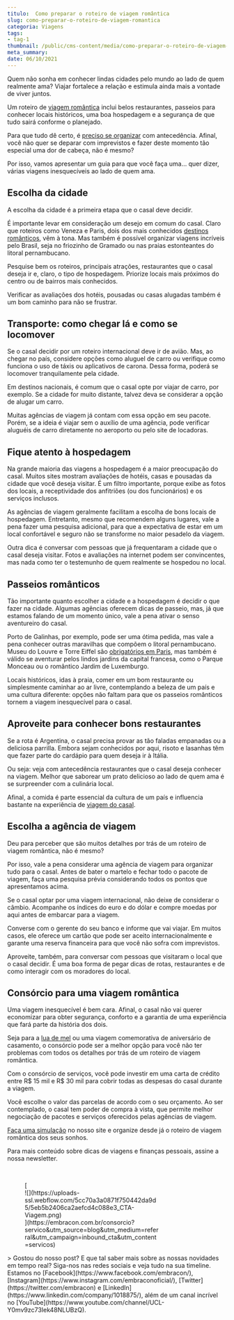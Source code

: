 ```yaml
---
titulo:  Como preparar o roteiro de viagem romântica
slug: como-preparar-o-roteiro-de-viagem-romantica
categoria: Viagens
tags:
- tag-1
thumbnail: /public/cms-content/media/como-preparar-o-roteiro-de-viagem-romantica.png
meta_summary: 
date: 06/10/2021
---
```

Quem não sonha em conhecer lindas cidades pelo mundo ao lado de quem realmente ama? Viajar fortalece a relação e estimula ainda mais a vontade de viver juntos.

Um roteiro de [viagem romântica](https://www.embracon.com.br/blog/viagem-de-lua-de-mel-como-escolher-o-destino-ideal) inclui belos restaurantes, passeios para conhecer locais históricos, uma boa hospedagem e a segurança de que tudo sairá conforme o planejado.

Para que tudo dê certo, é [preciso se organizar](https://www.embracon.com.br/blog/como-fazer-um-planejamento-financeiro-para-o-casamento) com antecedência. Afinal, você não quer se deparar com imprevistos e fazer deste momento tão especial uma dor de cabeça, não é mesmo?

Por isso, vamos apresentar um guia para que você faça uma… quer dizer, várias viagens inesquecíveis ao lado de quem ama.

Escolha da cidade
-----------------

A escolha da cidade é a primeira etapa que o casal deve decidir.

É importante levar em consideração um desejo em comum do casal. Claro que roteiros como Veneza e Paris, dois dos mais conhecidos [destinos românticos](https://www.embracon.com.br/blog/5-melhores-destinos-para-visitar-na-sua-lua-de-mel), vêm à tona. Mas também é possível organizar viagens incríveis pelo Brasil, seja no friozinho de Gramado ou nas praias estonteantes do litoral pernambucano.

Pesquise bem os roteiros, principais atrações, restaurantes que o casal deseja ir e, claro, o tipo de hospedagem. Priorize locais mais próximos do centro ou de bairros mais conhecidos.

Verificar as avaliações dos hotéis, pousadas ou casas alugadas também é um bom caminho para não se frustrar.

Transporte: como chegar lá e como se locomover
----------------------------------------------

Se o casal decidir por um roteiro internacional deve ir de avião. Mas, ao chegar no país, considere opções como aluguel de carro ou verifique como funciona o uso de táxis ou aplicativos de carona. Dessa forma, poderá se locomover tranquilamente pela cidade.

Em destinos nacionais, é comum que o casal opte por viajar de carro, por exemplo. Se a cidade for muito distante, talvez deva se considerar a opção de alugar um carro.

Muitas agências de viagem já contam com essa opção em seu pacote. Porém, se a ideia é viajar sem o auxílio de uma agência, pode verificar aluguéis de carro diretamente no aeroporto ou pelo site de locadoras.

Fique atento à hospedagem
-------------------------

Na grande maioria das viagens a hospedagem é a maior preocupação do casal. Muitos sites mostram avaliações de hotéis, casas e pousadas da cidade que você deseja visitar. É um filtro importante, porque exibe as fotos dos locais, a receptividade dos anfitriões (ou dos funcionários) e os serviços inclusos.

As agências de viagem geralmente facilitam a escolha de bons locais de hospedagem. Entretanto, mesmo que recomendem alguns lugares, vale a pena fazer uma pesquisa adicional, para que a expectativa de estar em um local confortável e seguro não se transforme no maior pesadelo da viagem.

Outra dica é conversar com pessoas que já frequentaram a cidade que o casal deseja visitar. Fotos e avaliações na internet podem ser convincentes, mas nada como ter o testemunho de quem realmente se hospedou no local.

Passeios românticos
-------------------

Tão importante quanto escolher a cidade e a hospedagem é decidir o que fazer na cidade. Algumas agências oferecem dicas de passeio, mas, já que estamos falando de um momento único, vale a pena ativar o senso aventureiro do casal.

Porto de Galinhas, por exemplo, pode ser uma ótima pedida, mas vale a pena conhecer outras maravilhas que compõem o litoral pernambucano. Museu do Louvre e Torre Eiffel são [obrigatórios em Paris](https://www.embracon.com.br/blog/5-razoes-para-viajar-para-paris), mas também é válido se aventurar pelos lindos jardins da capital francesa, como o Parque Monceau ou o romântico Jardim de Luxemburgo.

Locais históricos, idas à praia, comer em um bom restaurante ou simplesmente caminhar ao ar livre, contemplando a beleza de um país e uma cultura diferente: opções não faltam para que os passeios românticos tornem a viagem inesquecível para o casal.

Aproveite para conhecer bons restaurantes
-----------------------------------------

Se a rota é Argentina, o casal precisa provar as tão faladas empanadas ou a deliciosa parrilla. Embora sejam conhecidos por aqui, risoto e lasanhas têm que fazer parte do cardápio para quem deseja ir à Itália.

Ou seja: veja com antecedência restaurantes que o casal deseja conhecer na viagem. Melhor que saborear um prato delicioso ao lado de quem ama é se surpreender com a culinária local.

Afinal, a comida é parte essencial da cultura de um país e influencia bastante na experiência de [viagem do casal](https://www.embracon.com.br/blog/5-dicas-incriveis-para-planejar-uma-viagem-romantica).

Escolha a agência de viagem
---------------------------

Deu para perceber que são muitos detalhes por trás de um roteiro de viagem romântica, não é mesmo?

Por isso, vale a pena considerar uma agência de viagem para organizar tudo para o casal. Antes de bater o martelo e fechar todo o pacote de viagem, faça uma pesquisa prévia considerando todos os pontos que apresentamos acima.

Se o casal optar por uma viagem internacional, não deixe de considerar o câmbio. Acompanhe os índices do euro e do dólar e compre moedas por aqui antes de embarcar para a viagem.

Converse com o gerente do seu banco e informe que vai viajar. Em muitos casos, ele oferece um cartão que pode ser aceito internacionalmente e garante uma reserva financeira para que você não sofra com imprevistos.

Aproveite, também, para conversar com pessoas que visitaram o local que o casal decidir. É uma boa forma de pegar dicas de rotas, restaurantes e de como interagir com os moradores do local.

Consórcio para uma viagem romântica
-----------------------------------

Uma viagem inesquecível é bem cara. Afinal, o casal não vai querer economizar para obter segurança, conforto e a garantia de uma experiência que fará parte da história dos dois.

Seja para a [lua de mel](https://www.embracon.com.br/blog/saiba-como-planejar-uma-lua-de-mel-dos-sonhos) ou uma viagem comemorativa de aniversário de casamento, o consórcio pode ser a melhor opção para você não ter problemas com todos os detalhes por trás de um roteiro de viagem romântica.

Com o consórcio de serviços, você pode investir em uma carta de crédito entre R$ 15 mil e R$ 30 mil para cobrir todas as despesas do casal durante a viagem.

Você escolhe o valor das parcelas de acordo com o seu orçamento. Ao ser contemplado, o casal tem poder de compra à vista, que permite melhor negociação de pacotes e serviços oferecidos pelas agências de viagem.

[Faça uma simulação](https://www.embracon.com.br/consorcio-servicos) no nosso site e organize desde já o roteiro de viagem romântica dos seus sonhos.

Para mais conteúdo sobre dicas de viagens e finanças pessoais, assine a nossa newsletter.

‍

<figure class="w-richtext-figure-type-image w-richtext-align-center" style="max-width:310px">[<div>![](https://uploads-ssl.webflow.com/5cc70a3a0871f750442da9d5/5eb5b2406ca2aefcd4c088e3_CTA-Viagem.png)</div>](https://embracon.com.br/consorcio?servico&utm_source=blog&utm_medium=referral&utm_campaign=inbound_cta&utm_content=servicos)</figure>> Gostou do nosso post? E que tal saber mais sobre as nossas novidades em tempo real? Siga-nos nas redes sociais e veja tudo na sua timeline. Estamos no [Facebook](https://www.facebook.com/embracon/), [Instagram](https://www.instagram.com/embraconoficial/), [Twitter](https://twitter.com/embracon) e [LinkedIn](https://www.linkedin.com/company/1018875/), além de um canal incrível no [YouTube](https://www.youtube.com/channel/UCL-Y0mv9zc73Iek48NLUBzQ).

‍

‍
